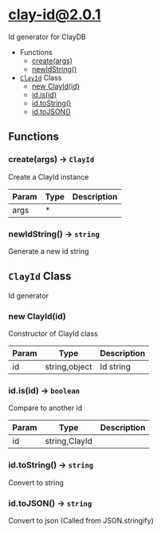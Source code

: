 # clay-id@2.0.1

Id generator for ClayDB

+ Functions
  + [create(args)](#clay-id-function-create)
  + [newIdString()](#clay-id-function-new-id-string)
+ [`ClayId`](#clay-id-classes) Class
  + [new ClayId(id)](#clay-id-classes-clay-id-constructor)
  + [id.is(id)](#clay-id-classes-clay-id-is)
  + [id.toString()](#clay-id-classes-clay-id-toString)
  + [id.toJSON()](#clay-id-classes-clay-id-toJSON)

## Functions

<a class='md-heading-link' name="clay-id-function-create" ></a>

### create(args) -> `ClayId`

Create a ClayId instance

| Param | Type | Description |
| ----- | --- | -------- |
| args | * |  |

<a class='md-heading-link' name="clay-id-function-new-id-string" ></a>

### newIdString() -> `string`

Generate a new id string


<a class='md-heading-link' name="clay-id-classes"></a>

## `ClayId` Class

Id generator




<a class='md-heading-link' name="clay-id-classes-clay-id-constructor" ></a>

### new ClayId(id)

Constructor of ClayId class

| Param | Type | Description |
| ----- | --- | -------- |
| id | string,object | Id string |


<a class='md-heading-link' name="clay-id-classes-clay-id-is" ></a>

### id.is(id) -> `boolean`

Compare to another id

| Param | Type | Description |
| ----- | --- | -------- |
| id | string,ClayId |  |


<a class='md-heading-link' name="clay-id-classes-clay-id-toString" ></a>

### id.toString() -> `string`

Convert to string

<a class='md-heading-link' name="clay-id-classes-clay-id-toJSON" ></a>

### id.toJSON() -> `string`

Convert to json (Called from JSON.stringify)




